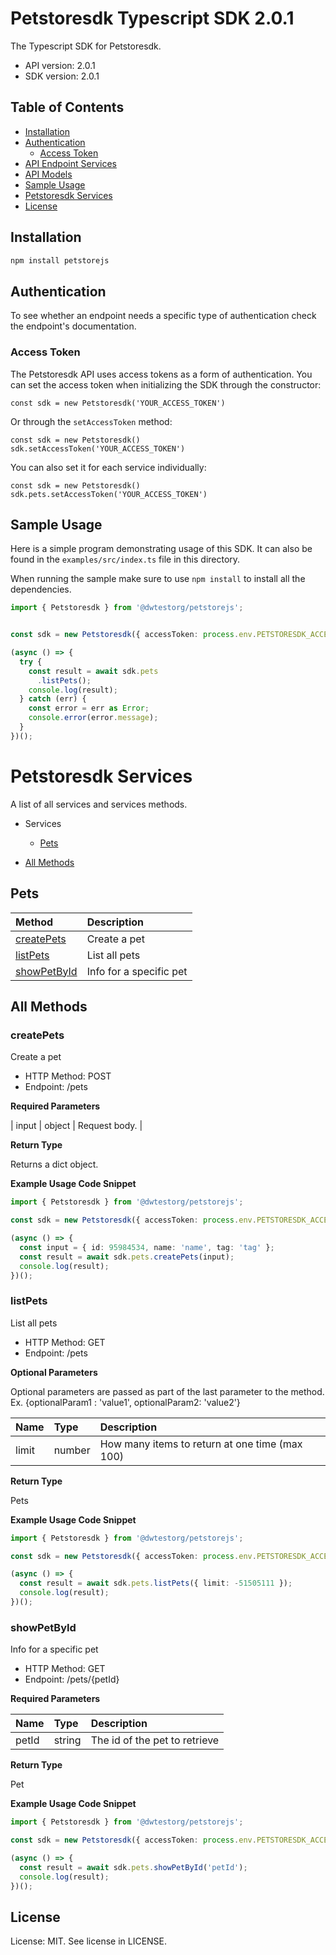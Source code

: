 # Petstoresdk Typescript SDK 2.0.1

The Typescript SDK for Petstoresdk.

- API version: 2.0.1
- SDK version: 2.0.1

## Table of Contents

- [Installation](#installation)
- [Authentication](#authentication)
  - [Access Token](#access-token)
- [API Endpoint Services](#api-endpoint-services)
- [API Models](#api-models)
- [Sample Usage](#sample-usage)
- [Petstoresdk Services](#petstoresdk-services)
- [License](#license)

## Installation

```sh
npm install petstorejs
```

## Authentication

To see whether an endpoint needs a specific type of authentication check the endpoint's documentation.

### Access Token

The Petstoresdk API uses access tokens as a form of authentication. You can set the access token when initializing the SDK through the constructor:

```
const sdk = new Petstoresdk('YOUR_ACCESS_TOKEN')
```

Or through the `setAccessToken` method:

```
const sdk = new Petstoresdk()
sdk.setAccessToken('YOUR_ACCESS_TOKEN')
```

You can also set it for each service individually:

```
const sdk = new Petstoresdk()
sdk.pets.setAccessToken('YOUR_ACCESS_TOKEN')
```

## Sample Usage

Here is a simple program demonstrating usage of this SDK. It can also be found in the `examples/src/index.ts` file in this directory.

When running the sample make sure to use `npm install` to install all the dependencies.

```Typescript
import { Petstoresdk } from '@dwtestorg/petstorejs';


const sdk = new Petstoresdk({ accessToken: process.env.PETSTORESDK_ACCESS_TOKEN });

(async () => {
  try {
    const result = await sdk.pets
      .listPets();
    console.log(result);
  } catch (err) {
    const error = err as Error;
    console.error(error.message);
  }
})();


```

# Petstoresdk Services

A list of all services and services methods.

- Services

  - [Pets](#pets)

- [All Methods](#all-methods)

## Pets

| Method                      | Description             |
| :-------------------------- | :---------------------- |
| [createPets](#createpets)   | Create a pet            |
| [listPets](#listpets)       | List all pets           |
| [showPetById](#showpetbyid) | Info for a specific pet |

## All Methods

### **createPets**

Create a pet

- HTTP Method: POST
- Endpoint: /pets

**Required Parameters**

| input | object | Request body. |

**Return Type**

Returns a dict object.

**Example Usage Code Snippet**

```Typescript
import { Petstoresdk } from '@dwtestorg/petstorejs';

const sdk = new Petstoresdk({ accessToken: process.env.PETSTORESDK_ACCESS_TOKEN });

(async () => {
  const input = { id: 95984534, name: 'name', tag: 'tag' };
  const result = await sdk.pets.createPets(input);
  console.log(result);
})();

```

### **listPets**

List all pets

- HTTP Method: GET
- Endpoint: /pets

**Optional Parameters**

Optional parameters are passed as part of the last parameter to the method. Ex. {optionalParam1 : 'value1', optionalParam2: 'value2'}

| Name  | Type   | Description                                    |
| :---- | :----- | :--------------------------------------------- |
| limit | number | How many items to return at one time (max 100) |

**Return Type**

Pets

**Example Usage Code Snippet**

```Typescript
import { Petstoresdk } from '@dwtestorg/petstorejs';

const sdk = new Petstoresdk({ accessToken: process.env.PETSTORESDK_ACCESS_TOKEN });

(async () => {
  const result = await sdk.pets.listPets({ limit: -51505111 });
  console.log(result);
})();

```

### **showPetById**

Info for a specific pet

- HTTP Method: GET
- Endpoint: /pets/{petId}

**Required Parameters**

| Name  | Type   | Description                   |
| :---- | :----- | :---------------------------- |
| petId | string | The id of the pet to retrieve |

**Return Type**

Pet

**Example Usage Code Snippet**

```Typescript
import { Petstoresdk } from '@dwtestorg/petstorejs';

const sdk = new Petstoresdk({ accessToken: process.env.PETSTORESDK_ACCESS_TOKEN });

(async () => {
  const result = await sdk.pets.showPetById('petId');
  console.log(result);
})();

```

## License

License: MIT. See license in LICENSE.
